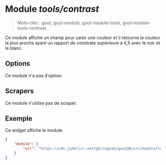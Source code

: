 # Module _tools/contrast_

> Mots-clés : gout, gout-module, gout-module-tools, gout-module-tools-contrast.

Ce module affiche un champ pour saisir une couleur et il retourne la couleur la
plus proche ayant un rapport de constrate supérieure à 4,5 avec le noir et le
blanc.

## Options

Ce module n'a pas d'option.

## Scrapers

Ce module n'utilise pas de scraper.

## Exemple

Ce widget affiche le module.

```JSON
{
    "module": {
        "url": "https://cdn.jsdelivr.net/gh/regseb/gout@0/src/module/tools/conntrast/contrast.js"
    }
}
```
